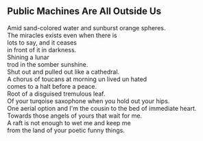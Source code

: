 Public Machines Are All Outside Us
----------------------------------
Amid sand-colored water and sunburst orange spheres.  
The miracles exists even when there is  
lots to say, and it ceases  
in front of it in darkness.  
Shining a lunar  
trod in the somber sunshine.  
Shut out and pulled out like a cathedral.  
A chorus of toucans at morning un lived un hated  
comes to a halt before a peace.  
Root of a disguised tremulous leaf.  
Of your turqoise saxophone when you hold out your hips.  
One aerial option and I'm the cousin to the bed of immediate heart.  
Towards those angels of yours that wait for me.  
A raft is not enough to wet me and keep me  
from the land of your poetic funny things.  
